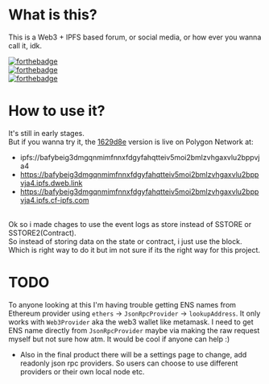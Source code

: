 # What is this?
This is a Web3 + IPFS based forum, or social media, or how ever you wanna call it, idk.

[![forthebadge](https://forthebadge.com/images/badges/0-percent-optimized.svg)](https://forthebadge.com) <br />
[![forthebadge](https://forthebadge.com/images/badges/60-percent-of-the-time-works-every-time.svg)](https://forthebadge.com) <br />
[![forthebadge](https://forthebadge.com/images/badges/powered-by-black-magic.svg)](https://forthebadge.com)

# How to use it?
It's still in early stages. <br />
But if you wanna try it, 
the [1629d8e](https://github.com/DeepDoge/web3-forum/commit/1629d8e0e03e2f497571c1d2932cd12b9db70378) version is live on Polygon Network at: <br /> 
- ipfs://bafybeig3dmgqnmimfnnxfdgyfahqtteiv5moi2bmlzvhgaxvlu2bppvja4
- https://bafybeig3dmgqnmimfnnxfdgyfahqtteiv5moi2bmlzvhgaxvlu2bppvja4.ipfs.dweb.link
- https://bafybeig3dmgqnmimfnnxfdgyfahqtteiv5moi2bmlzvhgaxvlu2bppvja4.ipfs.cf-ipfs.com
 <br />
Ok so i made chages to use the event logs as store instead of SSTORE or SSTORE2(Contract). <br />
So instead of storing data on the state or contract, i just use the block. <br />
Which is right way to do it but im not sure if its the right way for this project. <br />

# TODO
To anyone looking at this I'm having trouble getting ENS names from Ethereum provider using `ethers` -> `JsonRpcProvider` -> `lookupAddress`.
It only works with `Web3Provider` aka the web3 wallet like metamask. I need to get ENS name directly from `JsonRpcProvider` maybe via making the raw request myself but not sure how atm. It would be cool if anyone can help :)

- Also in the final product there will be a settings page to change, add readonly json rpc providers. So users can choose to use different providers or their own local node etc.

